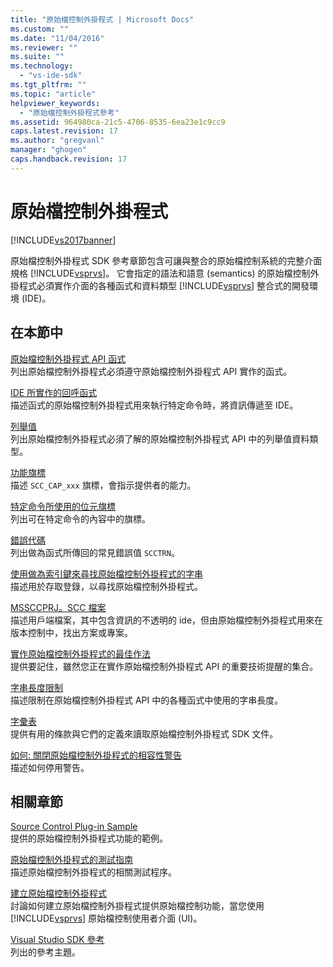 ```yaml
---
title: "原始檔控制外掛程式 | Microsoft Docs"
ms.custom: ""
ms.date: "11/04/2016"
ms.reviewer: ""
ms.suite: ""
ms.technology: 
  - "vs-ide-sdk"
ms.tgt_pltfrm: ""
ms.topic: "article"
helpviewer_keywords: 
  - "原始檔控制外掛程式參考"
ms.assetid: 964980ca-21c5-4706-8535-6ea23e1c9cc9
caps.latest.revision: 17
ms.author: "gregvanl"
manager: "ghogen"
caps.handback.revision: 17
---
```

# 原始檔控制外掛程式
[!INCLUDE[vs2017banner](../code-quality/includes/vs2017banner.md)]

原始檔控制外掛程式 SDK 參考章節包含可讓與整合的原始檔控制系統的完整介面規格 [!INCLUDE[vsprvs](../code-quality/includes/vsprvs_md.md)]。 它會指定的語法和語意 \(semantics\) 的原始檔控制外掛程式必須實作介面的各種函式和資料類型 [!INCLUDE[vsprvs](../code-quality/includes/vsprvs_md.md)] 整合式的開發環境 \(IDE\)。  
  
## 在本節中  
 [原始檔控制外掛程式 API 函式](../extensibility/source-control-plug-in-api-functions.md)  
 列出原始檔控制外掛程式必須遵守原始檔控制外掛程式 API 實作的函式。  
  
 [IDE 所實作的回呼函式](../extensibility/callback-functions-implemented-by-the-ide.md)  
 描述函式的原始檔控制外掛程式用來執行特定命令時，將資訊傳遞至 IDE。  
  
 [列舉值](../extensibility/enumerators.md)  
 列出原始檔控制外掛程式必須了解的原始檔控制外掛程式 API 中的列舉值資料類型。  
  
 [功能旗標](../extensibility/capability-flags.md)  
 描述 `SCC_CAP_xxx` 旗標，會指示提供者的能力。  
  
 [特定命令所使用的位元旗標](../extensibility/bitflags-used-by-specific-commands.md)  
 列出可在特定命令的內容中的旗標。  
  
 [錯誤代碼](../extensibility/error-codes.md)  
 列出做為函式所傳回的常見錯誤值 `SCCTRN`。  
  
 [使用做為索引鍵來尋找原始檔控制外掛程式的字串](../extensibility/strings-used-as-keys-for-finding-a-source-control-plug-in.md)  
 描述用於存取登錄，以尋找原始檔控制外掛程式。  
  
 [MSSCCPRJ。SCC 檔案](../extensibility/mssccprj-scc-file.md)  
 描述用戶端檔案，其中包含資訊的不透明的 ide，但由原始檔控制外掛程式用來在版本控制中，找出方案或專案。  
  
 [實作原始檔控制外掛程式的最佳作法](../extensibility/best-practices-for-implementing-a-source-control-plug-in.md)  
 提供要記住，雖然您正在實作原始檔控制外掛程式 API 的重要技術提醒的集合。  
  
 [字串長度限制](../extensibility/restrictions-on-string-lengths.md)  
 描述限制在原始檔控制外掛程式 API 中的各種函式中使用的字串長度。  
  
 [字彙表](../extensibility/source-control-plug-in-glossary.md)  
 提供有用的條款與它們的定義來讀取原始檔控制外掛程式 SDK 文件。  
  
 [如何: 關閉原始檔控制外掛程式的相容性警告](../extensibility/how-to-turn-off-compatibility-warnings-for-source-control-plug-ins.md)  
 描述如何停用警告。  
  
## 相關章節  
 [Source Control Plug\-in Sample](http://msdn.microsoft.com/zh-tw/61de7d2b-71db-451e-8e3e-d41b11c7a4ca)  
 提供的原始檔控制外掛程式功能的範例。  
  
 [原始檔控制外掛程式的測試指南](../extensibility/internals/test-guide-for-source-control-plug-ins.md)  
 描述原始檔控制外掛程式的相關測試程序。  
  
 [建立原始檔控制外掛程式](../extensibility/internals/creating-a-source-control-plug-in.md)  
 討論如何建立原始檔控制外掛程式提供原始檔控制功能，當您使用 [!INCLUDE[vsprvs](../code-quality/includes/vsprvs_md.md)] 原始檔控制使用者介面 \(UI\)。  
  
 [Visual Studio SDK 參考](../extensibility/visual-studio-sdk-reference.md)  
 列出的參考主題。